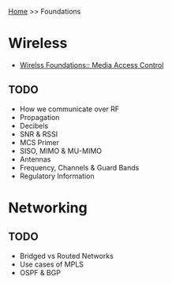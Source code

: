<!-- TITLE: Foundations -->
<!-- SUBTITLE: A quick summary of Foundations -->

[Home](/) >> Foundations

# Wireless
* [Wirelss Foundations:: Media Access Control](foundations/wireless-mac)

## TODO
* How we communicate over RF
* Propagation
* Decibels
* SNR & RSSI
* MCS Primer
* SISO, MIMO & MU-MIMO
* Antennas
* Frequency, Channels & Guard Bands
* Regulatory Information 

# Networking
## TODO
* Bridged vs Routed Networks
* Use cases of MPLS
* OSPF & BGP
 